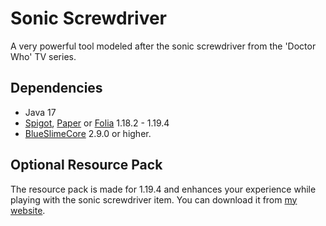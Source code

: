 # Sonic Screwdriver

A very powerful tool modeled after the sonic screwdriver from the 'Doctor Who' TV series.

## Dependencies

- Java 17
- [Spigot](https://spigotmc.org/), [Paper](https://papermc.io/downloads/paper)
  or [Folia](https://papermc.io/software/folia) 1.18.2 - 1.19.4
- [BlueSlimeCore](https://jenkins.sirblobman.xyz/job/SirBlobman/job/BlueSlimeCore/) 2.9.0 or higher.

## Optional Resource Pack

The resource pack is made for 1.19.4 and enhances your experience while playing with the sonic screwdriver item.
You can download it from [my website](https://resources.sirblobman.xyz/SonicScrewdriver.zip).
